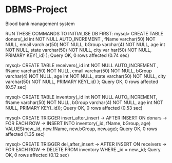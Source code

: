 # DBMS-Project
Blood bank management system

RUN THESE COMMANDS TO INITIALISE DB FIRST:
mysql> CREATE TABLE donars(_id int NOT NULL AUTO_INCREMENT , fName varchar(50) NOT NULL, email varch
ar(50) NOT NULL, bGroup varchar(4) NOT NULL, age int NOT NULL, state varchar(50) NOT NULL, city var
har(50) NOT NULL, PRIMARY KEY(_id) );
Query OK, 0 rows affected (0.74 sec)

mysql> CREATE TABLE receivers(_id int NOT NULL AUTO_INCREMENT , fName varchar(50) NOT NULL, email varchar(50) NOT NULL, bGroup varchar(4) NOT NULL, age int NOT NULL, state varchar(50) NOT NULL, city varchar(50) NOT NULL, PRIMARY KEY(_id) );
Query OK, 0 rows affected (0.57 sec)

mysql> CREATE TABLE inventory(_id int NOT NULL AUTO_INCREMENT, fName varchar(50) NOT NULL, bGroup varchar(4) NOT NULL, age int NOT NULL, PRIMARY KEY(_id));
Query OK, 0 rows affected (0.53 sec)

mysql> CREATE TRIGGER insert_after_insert
    -> AFTER INSERT ON donars
    -> FOR EACH ROW
    -> INSERT INTO inventory(_id, fName, bGroup, age) VALUES(new._id, new.fName, new.bGroup, new.age);
Query OK, 0 rows affected (1.35 sec)

mysql> CREATE TRIGGER del_after_insert
    -> AFTER INSERT ON receivers
    -> FOR EACH ROW
    -> DELETE FROM inventory WHERE _id = new._id;
Query OK, 0 rows affected (0.12 sec)
